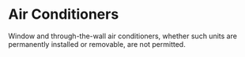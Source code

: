 # Air Conditioners

Window and through-the-wall air conditioners, whether such units are permanently installed or
removable, are not permitted.
